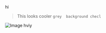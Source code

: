 hi
> This looks cooler
`grey  background checl`


![Image](https://media.gq.com/photos/57b8767dc4fb86bf3ac6f391/3:2/w_775%2Cc_limit/nikeslead.jpg)
hviy